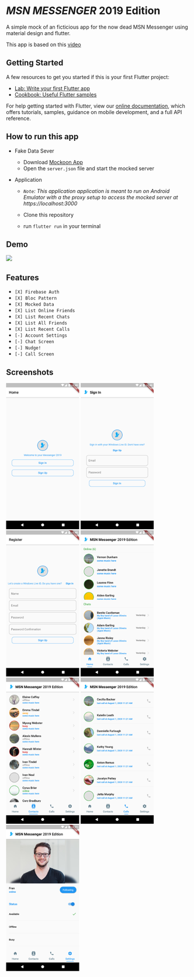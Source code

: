 # *MSN MESSENGER* 2019 Edition

A simple mock of an ficticious app for the now dead MSN Messenger using material design and flutter.

This app is based on this [video](https://www.youtube.com/watch?v=ttLS5_44D7E)

## Getting Started

A few resources to get you started if this is your first Flutter project:

- [Lab: Write your first Flutter app](https://flutter.dev/docs/get-started/codelab)
- [Cookbook: Useful Flutter samples](https://flutter.dev/docs/cookbook)

For help getting started with Flutter, view our 
[online documentation](https://flutter.dev/docs), which offers tutorials, 
samples, guidance on mobile development, and a full API reference.

## How to run this app

- Fake Data Sever
  - Download [Mockoon App](https://mockoon.com/)
  - Open the `server.json` file and start the mocked server

- Application
  - *`Note`: This application application is meant to run on Android Emulator with a the proxy setup to access the mocked server at https://localhost:3000*


  - Clone this repository
  - run `flutter run` in your terminal

## Demo
![](./github-assets/app.gif)

## Features
- `[X] Firebase Auth`
- `[X] Bloc Pattern`
- `[X] Mocked Data`
- `[X] List Online Friends`
- `[X] List Recent Chats`
- `[X] List All Friends`
- `[X] List Recent Calls`
- `[-] Account Settings `
- `[-] Chat Screen`
- `[-] Nudge!`
- `[-] Call Screen`

## Screenshots

<img width="200" alt="welcome screen" src="./github-assets/welcome.png">
<img width="200" alt="sign in screen" src="./github-assets/sign-in.png">
<img width="200" alt="sign up screen" src="./github-assets/sign-up.png">

<img width="200" alt="home tab" src="./github-assets/home.png">
<img width="200" alt="friends tab" src="./github-assets/friends.png">
<img width="200" alt="calls tab" src="./github-assets/calls.png">
<img width="200" alt="settings tab" src="./github-assets/settings.png">



